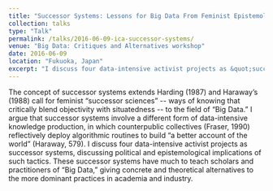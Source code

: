 ```yaml
---
title: "Successor Systems: Lessons for Big Data From Feminist Epistemology and Activism"
collection: talks
type: "Talk"
permalink: /talks/2016-06-09-ica-successor-systems/ 
venue: "Big Data: Critiques and Alternatives workshop"
date: 2016-06-09
location: "Fukuoka, Japan"
excerpt: "I discuss four data-intensive activist projects as &quot;successor systems,&quot; discussing the political and epistemological implications of using data to advance activist projects."
---
```


The concept of successor systems extends Harding (1987) and Haraway’s (1988) call for feminist “successor sciences” -- ways of knowing that critically blend objectivity with situatedness -- to the field of “Big Data.” I argue that successor systems involve a different form of data-intensive knowledge production, in which counterpublic collectives (Fraser, 1990) reflectively deploy algorithmic routines to build “a better account of the world” (Haraway, 579). I discuss four data-intensive activist projects as successor systems, discussing political and epistemological implications of such tactics. These successor systems have much to teach scholars and practitioners of “Big Data,” giving concrete and theoretical alternatives to the more dominant practices in academia and industry.
